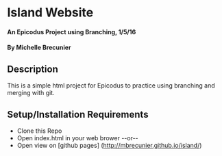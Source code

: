 # Island Website

#### An Epicodus Project using Branching, 1/5/16

#### By Michelle Brecunier

## Description

This is a simple html project for Epicodus to practice using branching and merging with git.

## Setup/Installation Requirements

* Clone this Repo
* Open index.html in your web brower
--or--
* Open view on [github pages] (http://mbrecunier.github.io/island/)



